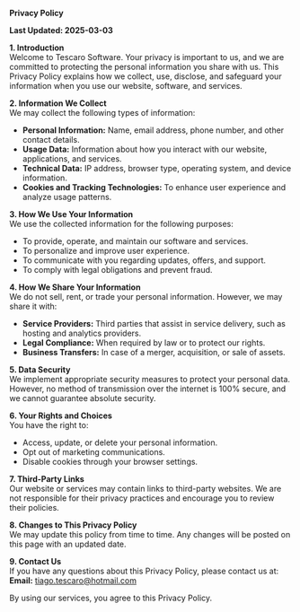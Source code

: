 **Privacy Policy**

**Last Updated: 2025-03-03**

**1. Introduction**  
Welcome to Tescaro Software. Your privacy is important to us, and we are committed to protecting the personal information you share with us. This Privacy Policy explains how we collect, use, disclose, and safeguard your information when you use our website, software, and services.

**2. Information We Collect**  
We may collect the following types of information:
- **Personal Information:** Name, email address, phone number, and other contact details.
- **Usage Data:** Information about how you interact with our website, applications, and services.
- **Technical Data:** IP address, browser type, operating system, and device information.
- **Cookies and Tracking Technologies:** To enhance user experience and analyze usage patterns.

**3. How We Use Your Information**  
We use the collected information for the following purposes:
- To provide, operate, and maintain our software and services.
- To personalize and improve user experience.
- To communicate with you regarding updates, offers, and support.
- To comply with legal obligations and prevent fraud.

**4. How We Share Your Information**  
We do not sell, rent, or trade your personal information. However, we may share it with:
- **Service Providers:** Third parties that assist in service delivery, such as hosting and analytics providers.
- **Legal Compliance:** When required by law or to protect our rights.
- **Business Transfers:** In case of a merger, acquisition, or sale of assets.

**5. Data Security**  
We implement appropriate security measures to protect your personal data. However, no method of transmission over the internet is 100% secure, and we cannot guarantee absolute security.

**6. Your Rights and Choices**  
You have the right to:
- Access, update, or delete your personal information.
- Opt out of marketing communications.
- Disable cookies through your browser settings.

**7. Third-Party Links**  
Our website or services may contain links to third-party websites. We are not responsible for their privacy practices and encourage you to review their policies.

**8. Changes to This Privacy Policy**  
We may update this policy from time to time. Any changes will be posted on this page with an updated date.

**9. Contact Us**  
If you have any questions about this Privacy Policy, please contact us at:  
**Email:** tiago.tescaro@hotmail.com

By using our services, you agree to this Privacy Policy.

